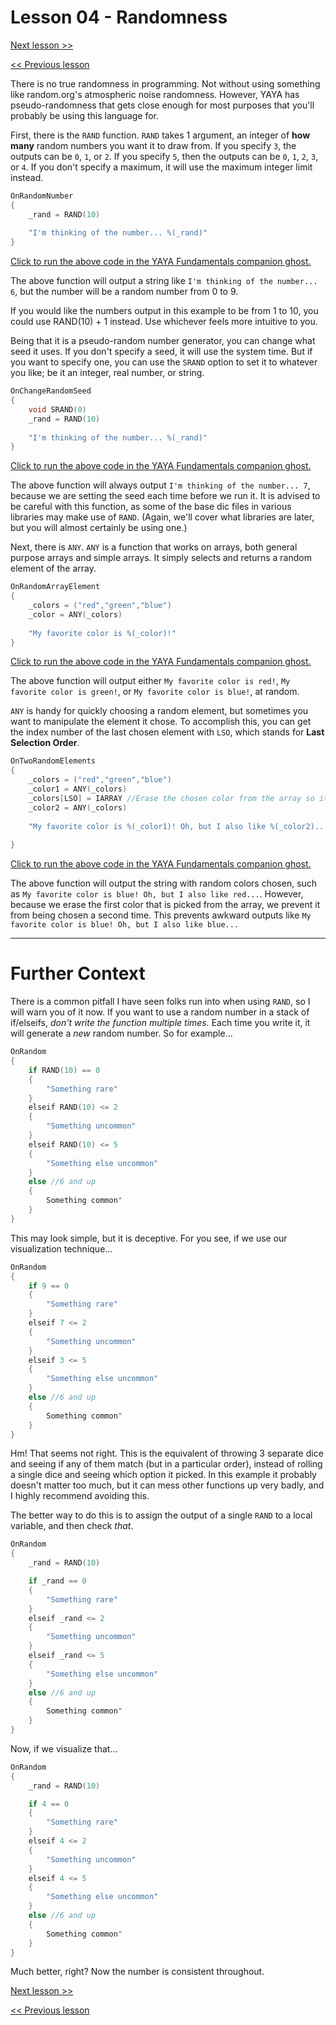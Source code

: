 # Lesson 04 - Randomness

[Next lesson >>](https://github.com/Zichqec/YAYA_Fundamentals/blob/main/Module%205%20-%20Common%20Functions/05%20-%20EVAL.md)

[<< Previous lesson](https://github.com/Zichqec/YAYA_Fundamentals/blob/main/Module%205%20-%20Common%20Functions/03%20-%20Array%20Manupulation.md)

There is no true randomness in programming. Not without using something like random.org's atmospheric noise randomness. However, YAYA has pseudo-randomness that gets close enough for most purposes that you'll probably be using this language for.

First, there is the `RAND` function. `RAND` takes 1 argument, an integer of **how many** random numbers you want it to draw from. If you specify `3`, the outputs can be `0`, `1`, or `2`. If you specify `5`, then the outputs can be `0`, `1`, `2`, `3`, or `4`. If you don't specify a maximum, it will use the maximum integer limit instead.

```c
OnRandomNumber
{
	_rand = RAND(10)
	
	"I'm thinking of the number... %(_rand)"
}
```

[Click to run the above code in the YAYA Fundamentals companion ghost.](https://zichqec.github.io/s-the-skeleton/jump.html?url=x-ukagaka-link%3Atype%3Devent%26ghost%3DYAYA%20Fundamentals%26info%3DOnExample.M5.L4.RandomNumber)

The above function will output a string like `I'm thinking of the number... 6`, but the number will be a random number from 0 to 9.

If you would like the numbers output in this example to be from 1 to 10, you could use RAND(10) + 1 instead. Use whichever feels more intuitive to you.

Being that it is a pseudo-random number generator, you can change what seed it uses. If you don't specify a seed, it will use the system time. But if you want to specify one, you can use the `SRAND` option to set it to whatever you like; be it an integer, real number, or string.

```c
OnChangeRandomSeed
{
	void SRAND(0)
	_rand = RAND(10)
	
	"I'm thinking of the number... %(_rand)"
}
```

[Click to run the above code in the YAYA Fundamentals companion ghost.](https://zichqec.github.io/s-the-skeleton/jump.html?url=x-ukagaka-link%3Atype%3Devent%26ghost%3DYAYA%20Fundamentals%26info%3DOnExample.M5.L4.ChangeRandomSeed)

The above function will always output `I'm thinking of the number... 7`, because we are setting the seed each time before we run it. It is advised to be careful with this function, as some of the base dic files in various libraries may make use of `RAND`. (Again, we'll cover what libraries are later, but you will almost certainly be using one.)

Next, there is `ANY`. `ANY` is a function that works on arrays, both general purpose arrays and simple arrays. It simply selects and returns a random element of the array.

```c
OnRandomArrayElement
{
	_colors = ("red","green","blue")
	_color = ANY(_colors)
	
	"My favorite color is %(_color)!"
}
```

[Click to run the above code in the YAYA Fundamentals companion ghost.](https://zichqec.github.io/s-the-skeleton/jump.html?url=x-ukagaka-link%3Atype%3Devent%26ghost%3DYAYA%20Fundamentals%26info%3DOnExample.M5.L4.RandomArrayElement)

The above function will output either `My favorite color is red!`, `My favorite color is green!`, or `My favorite color is blue!`, at random.

`ANY` is handy for quickly choosing a random element, but sometimes you want to manipulate the element it chose. To accomplish this, you can get the index number of the last chosen element with `LSO`, which stands for **Last Selection Order**.

```c
OnTwoRandomElements
{
	_colors = ("red","green","blue")
	_color1 = ANY(_colors)
	_colors[LSO] = IARRAY //Erase the chosen color from the array so it can't be picked again
	_color2 = ANY(_colors)
	
	"My favorite color is %(_color1)! Oh, but I also like %(_color2)..."
	
}
```

[Click to run the above code in the YAYA Fundamentals companion ghost.](https://zichqec.github.io/s-the-skeleton/jump.html?url=x-ukagaka-link%3Atype%3Devent%26ghost%3DYAYA%20Fundamentals%26info%3DOnExample.M5.L4.TwoRandomElements)

The above function will output the string with random colors chosen, such as `My favorite color is blue! Oh, but I also like red...`. However, because we erase the first color that is picked from the array, we prevent it from being chosen a second time. This prevents awkward outputs like `My favorite color is blue! Oh, but I also like blue...`

---

# Further Context

There is a common pitfall I have seen folks run into when using `RAND`, so I will warn you of it now. If you want to use a random number in a stack of if/elseifs, *don't write the function multiple times.* Each time you write it, it will generate a *new* random number. So for example...

```c
OnRandom
{
	if RAND(10) == 0
	{
		"Something rare"
	}
	elseif RAND(10) <= 2
	{
		"Something uncommon"
	}
	elseif RAND(10) <= 5
	{
		"Something else uncommon"
	}
	else //6 and up
	{
		Something common"
	}
}
```

This may look simple, but it is deceptive. For you see, if we use our visualization technique...

```c
OnRandom
{
	if 9 == 0
	{
		"Something rare"
	}
	elseif 7 <= 2
	{
		"Something uncommon"
	}
	elseif 3 <= 5
	{
		"Something else uncommon"
	}
	else //6 and up
	{
		Something common"
	}
}
```

Hm! That seems not right. This is the equivalent of throwing 3 separate dice and seeing if any of them match (but in a particular order), instead of rolling a single dice and seeing which option it picked. In this example it probably doesn't matter too much, but it can mess other functions up very badly, and I highly recommend avoiding this.

The better way to do this is to assign the output of a single `RAND` to a local variable, and then check *that*.

```c
OnRandom
{
	_rand = RAND(10)

	if _rand == 0
	{
		"Something rare"
	}
	elseif _rand <= 2
	{
		"Something uncommon"
	}
	elseif _rand <= 5
	{
		"Something else uncommon"
	}
	else //6 and up
	{
		Something common"
	}
}
```

Now, if we visualize that...

```c
OnRandom
{
	_rand = RAND(10)

	if 4 == 0
	{
		"Something rare"
	}
	elseif 4 <= 2
	{
		"Something uncommon"
	}
	elseif 4 <= 5
	{
		"Something else uncommon"
	}
	else //6 and up
	{
		Something common"
	}
}
```

Much better, right? Now the number is consistent throughout.

[Next lesson >>](https://github.com/Zichqec/YAYA_Fundamentals/blob/main/Module%205%20-%20Common%20Functions/05%20-%20EVAL.md)

[<< Previous lesson](https://github.com/Zichqec/YAYA_Fundamentals/blob/main/Module%205%20-%20Common%20Functions/03%20-%20Array%20Manupulation.md)